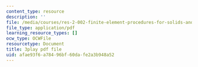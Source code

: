 ```yaml
---
content_type: resource
description: ''
file: /media/courses/res-2-002-finite-element-procedures-for-solids-and-structures-spring-2010/afae93f6a78496bf60dafe2a3b948a52_E2HglWZcfKw.pdf
file_type: application/pdf
learning_resource_types: []
ocw_type: OCWFile
resourcetype: Document
title: 3play pdf file
uid: afae93f6-a784-96bf-60da-fe2a3b948a52
---
```

